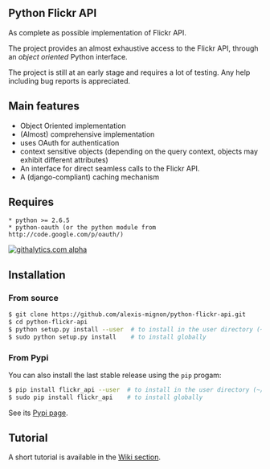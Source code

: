 Python Flickr API
-----------------

As complete as possible implementation of Flickr API.

The project provides an almost exhaustive access to the Flickr API, through an *object oriented* Python interface.

The project is still at an early stage and requires a lot of testing.
Any help including bug reports is appreciated.

Main features
-------------
  *  Object Oriented implementation
  *  (Almost) comprehensive implementation
  *  uses OAuth for authentication
  *  context sensitive objects (depending on the query context, objects may exhibit different attributes)
  *  An interface for direct seamless calls to the Flickr API.
  *  A (django-compliant) caching mechanism

Requires
--------
	* python >= 2.6.5 
	* python-oauth (or the python module from http://code.google.com/p/oauth/)

[![githalytics.com alpha](https://cruel-carlota.pagodabox.com/950bd311453e675e4a06ec3a5e99e420 "githalytics.com")](http://githalytics.com/alexis-mignon/python-flickr-api)

Installation
------------

### From source

```bash
$ git clone https://github.com/alexis-mignon/python-flickr-api.git
$ cd python-flickr-api
$ python setup.py install --user  # to install in the user directory (~/.local)
$ sudo python setup.py install    # to install globally
```

### From Pypi

You can also install the last stable release using the `pip` progam:
```bash
$ pip install flickr_api --user  # to install in the user directory (~/.local)
$ sudo pip install flickr_api    # to install globally
```
See its [Pypi page](https://pypi.python.org/pypi/flickr_api/0.4).

Tutorial
--------
A short tutorial is available in the [Wiki section](https://github.com/alexis-mignon/python-flickr-api/wiki/Tutorial).

